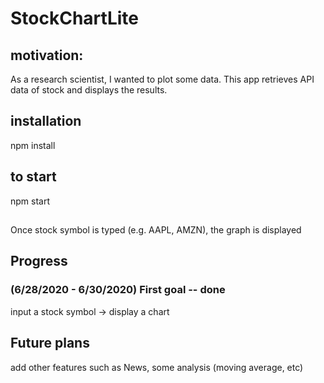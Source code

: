 # StockChartLite

## motivation:
As a research scientist, I wanted to plot some data.
This app retrieves API data of stock and displays the results.

## installation
npm install

## to start
npm start

##
Once stock symbol is typed (e.g. AAPL, AMZN), the graph is displayed  

## Progress
### (6/28/2020 - 6/30/2020) First goal -- done
input a stock symbol -> display a chart

## Future plans
add other features such as News, some analysis (moving average, etc)
